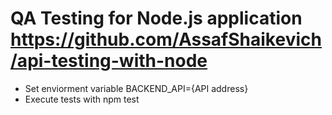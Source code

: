 # QA Testing for Node.js application https://github.com/AssafShaikevich/api-testing-with-node
- Set enviorment variable BACKEND_API={API address}
- Execute tests with npm test
